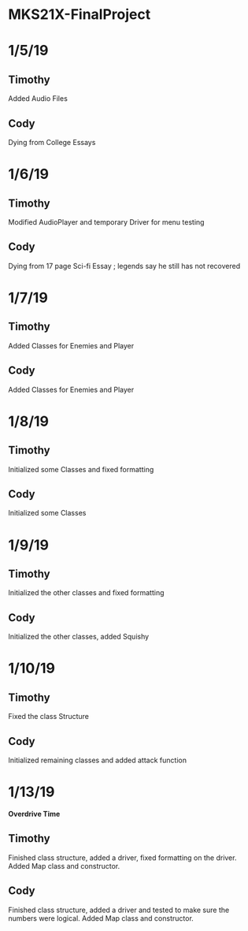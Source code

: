 # MKS21X-FinalProject

# 1/5/19

## Timothy
 Added Audio Files

## Cody
 Dying from College Essays

# 1/6/19

## Timothy
Modified AudioPlayer and temporary Driver for menu testing

## Cody
Dying from 17 page Sci-fi Essay ; legends say he still has not recovered

# 1/7/19

## Timothy
Added Classes for Enemies and Player

## Cody
Added Classes for Enemies and Player

# 1/8/19

## Timothy
Initialized some Classes and fixed formatting

## Cody  
Initialized some Classes

# 1/9/19

## Timothy
Initialized the other classes and fixed formatting

## Cody
Initialized the other classes, added Squishy

# 1/10/19

## Timothy
Fixed the class Structure

## Cody  
Initialized remaining classes and added attack function

# 1/13/19

**Overdrive Time**

## Timothy
 Finished class structure, added a driver, fixed formatting on the driver. Added Map class and constructor.

## Cody
Finished class structure, added a driver and tested to make sure the numbers were logical. Added Map class and constructor.
